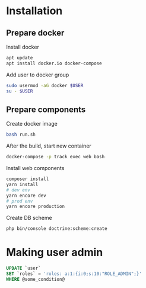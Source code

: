 # Installation

## Prepare docker

Install docker
```sh
apt update
apt install docker.io docker-compose
```

Add user to docker group
```sh
sudo usermod -aG docker $USER
su - $USER
```

## Prepare components

Create docker image
```sh
bash run.sh
```
After the build, start new container
```sh
docker-compose -p track exec web bash
```

Install web components
```sh
composer install
yarn install
# dev env
yarn encore dev
# prod env
yarn encore production
```

Create DB scheme
```sh
php bin/console doctrine:scheme:create
```


# Making user admin
```sql
UPDATE `user`
SET `roles` = 'roles: a:1:{i:0;s:10:"ROLE_ADMIN";}'
WHERE @some_condition@
```
